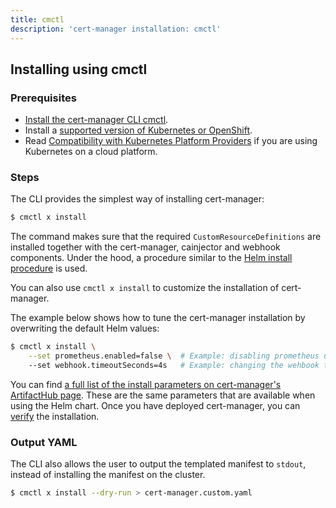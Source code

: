 ```yaml
---
title: cmctl
description: 'cert-manager installation: cmctl'
---
```


## Installing using cmctl

### Prerequisites

- [Install the cert-manager CLI cmctl](../usage/cmctl.md#installation).
- Install a [supported version of Kubernetes or OpenShift](../../installation/supported-releases/).
- Read [Compatibility with Kubernetes Platform Providers](./compatibility.md) if you are using Kubernetes on a cloud platform.

### Steps

The CLI provides the simplest way of installing cert-manager:

```bash
$ cmctl x install
```

The command makes sure that the required `CustomResourceDefinitions` are installed together with the cert-manager, cainjector and webhook components.
Under the hood, a procedure similar to the [Helm install procedure](./helm.md#steps) is used.

You can also use `cmctl x install` to customize the installation of cert-manager.

The example below shows how to tune the cert-manager installation by overwriting the default Helm values:

```bash
$ cmctl x install \
    --set prometheus.enabled=false \  # Example: disabling prometheus using a Helm parameter
    --set webhook.timeoutSeconds=4s   # Example: changing the wehbook timeout using a Helm parameter
```
You can find [a full list of the install parameters on cert-manager's ArtifactHub page](https://artifacthub.io/packages/helm/cert-manager/cert-manager#configuration). These are the same parameters that are available when using the Helm chart.
Once you have deployed cert-manager, you can [verify](./verify.md) the installation.

### Output YAML

The CLI also allows the user to output the templated manifest to `stdout`, instead of installing the manifest on the cluster.
```bash
$ cmctl x install --dry-run > cert-manager.custom.yaml
```